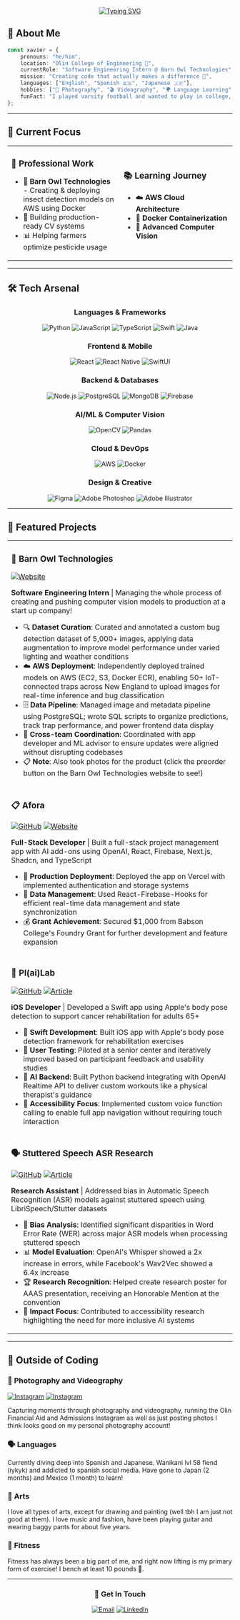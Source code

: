 <div align="center">
  
[![Typing SVG](https://readme-typing-svg.herokuapp.com?font=Fira+Code&size=32&duration=3000&pause=1000&color=36BCF7FF&center=true&vCenter=true&width=800&height=80&lines=Hi%2C+I'm+Xavier+Nishikawa;Hola%2C+me+llamo+Xavier+Nishikawa;%E3%83%A4%E3%83%9E%E3%83%88%E8%A5%BF%E5%B7%9D%E3%81%A7%E3%81%99;Passionate+Computer+Science+Student)](https://git.io/typing-svg)

</div>

## 🚀 About Me

```typescript
const xavier = {
    pronouns: "he/him",
    location: "Olin College of Engineering 🏫",
    currentRole: "Software Engineering Intern @ Barn Owl Technologies",
    mission: "Creating code that actually makes a difference 🌾",
    languages: ["English", "Spanish 🇪🇸", "Japanese 🇯🇵"],
    hobbies: ["📸 Photography", "🎬 Videography", "🌍 Language Learning", "🏋️ Lifting"],
    funFact: "I played varsity football and wanted to play in college, until I got injured... Now I code instead. "
};
```

---

## 🎯 Current Focus

<table>
<tr>
<td width="50%">

### 🔬 **Professional Work**
- 🦉 **Barn Owl Technologies** - Creating & deploying insect detection models on AWS using Docker
- 🚀 Building production-ready CV systems
- 📊 Helping farmers optimize pesticide usage

</td>
<td width="50%">

### 📚 **Learning Journey**
- ☁️ **AWS Cloud Architecture**
- 🐳 **Docker Containerization** 
- 🤖 **Advanced Computer Vision**

</td>
</tr>
</table>

---

## 🛠️ Tech Arsenal

<div align="center">

### Languages & Frameworks
![Python](https://img.shields.io/badge/Python-3776AB?style=for-the-badge&logo=python&logoColor=white)
![JavaScript](https://img.shields.io/badge/JavaScript-F7DF1E?style=for-the-badge&logo=javascript&logoColor=black)
![TypeScript](https://img.shields.io/badge/TypeScript-007ACC?style=for-the-badge&logo=typescript&logoColor=white)
![Swift](https://img.shields.io/badge/Swift-FA7343?style=for-the-badge&logo=swift&logoColor=white)
![Java](https://img.shields.io/badge/Java-ED8B00?style=for-the-badge&logo=java&logoColor=white)

### Frontend & Mobile
![React](https://img.shields.io/badge/React-20232A?style=for-the-badge&logo=react&logoColor=61DAFB)
![React Native](https://img.shields.io/badge/React_Native-20232A?style=for-the-badge&logo=react&logoColor=61DAFB)
![SwiftUI](https://img.shields.io/badge/SwiftUI-FA7343?style=for-the-badge&logo=swift&logoColor=white)

### Backend & Databases
![Node.js](https://img.shields.io/badge/Node.js-43853D?style=for-the-badge&logo=node.js&logoColor=white)
![PostgreSQL](https://img.shields.io/badge/PostgreSQL-316192?style=for-the-badge&logo=postgresql&logoColor=white)
![MongoDB](https://img.shields.io/badge/MongoDB-4EA94B?style=for-the-badge&logo=mongodb&logoColor=white)
![Firebase](https://img.shields.io/badge/Firebase-039BE5?style=for-the-badge&logo=Firebase&logoColor=white)

### AI/ML & Computer Vision
![OpenCV](https://img.shields.io/badge/OpenCV-27338e?style=for-the-badge&logo=OpenCV&logoColor=white)
![Pandas](https://img.shields.io/badge/Pandas-2C2D72?style=for-the-badge&logo=pandas&logoColor=white)

### Cloud & DevOps
![AWS](https://img.shields.io/badge/AWS-232F3E?style=for-the-badge&logo=amazon-aws&logoColor=white)
![Docker](https://img.shields.io/badge/Docker-2496ED?style=for-the-badge&logo=docker&logoColor=white)

### Design & Creative
![Figma](https://img.shields.io/badge/Figma-F24E1E?style=for-the-badge&logo=figma&logoColor=white)
![Adobe Photoshop](https://img.shields.io/badge/Adobe%20Photoshop-31A8FF?style=for-the-badge&logo=Adobe%20Photoshop&logoColor=black)
![Adobe Illustrator](https://img.shields.io/badge/Adobe%20Illustrator-FF9A00?style=for-the-badge&logo=adobe%20illustrator&logoColor=white)

</div>

---

## 🎨 Featured Projects

<table>
<tr>
<td width="100%">

### 🦉 **Barn Owl Technologies**
[![Website](https://img.shields.io/badge/Visit-barnowltechnologies.com-purple?style=flat-square&logo=safari&logoColor=white)](https://www.barnowltechnologies.com/)

**Software Engineering Intern** | Managing the whole process of creating and pushing computer vision models to production at a start up company!
- 🔍 **Dataset Curation**: Curated and annotated a custom bug detection dataset of 5,000+ images, applying data augmentation to improve model performance under varied lighting and weather conditions
- ☁️ **AWS Deployment**: Independently deployed trained models on AWS (EC2, S3, Docker ECR), enabling 50+ IoT-connected traps across New England to upload images for real-time inference and bug classification
- 🗄️ **Data Pipeline**: Managed image and metadata pipeline using PostgreSQL; wrote SQL scripts to organize predictions, track trap performance, and power frontend data display
- 🤝 **Cross-team Coordination**: Coordinated with app developer and ML advisor to ensure updates were aligned without disrupting codebases
- 📋 **Note**: Also took photos for the product (click the preorder button on the Barn Owl Technologies website to see!) 

</td>
</tr>
<tr>
<td width="100%">

### 📋 **Afora**
[![GitHub](https://img.shields.io/badge/GitHub-Afora-black?style=flat-square&logo=github&logoColor=white)](https://github.com/We1chJ/Afora)
[![Website](https://img.shields.io/badge/Visit-afora1.vercel.app-purple?style=flat-square&logo=safari&logoColor=white)](https://afora1.vercel.app/)

**Full-Stack Developer** | Built a full-stack project management app with AI add-ons using OpenAI, React, Firebase, Next.js, Shadcn, and TypeScript
- 🚀 **Production Deployment**: Deployed the app on Vercel with implemented authentication and storage systems
- 🔧 **Data Management**: Used React-Firebase-Hooks for efficient real-time data management and state synchronization
- 💰 **Grant Achievement**: Secured $1,000 from Babson College's Foundry Grant for further development and feature expansion

</td>
</tr>
<tr>
<td width="100%">

### 🏥 **Pl(ai)Lab**
[![GitHub](https://img.shields.io/badge/GitHub-Code-black?style=flat-square&logo=github&logoColor=white)](https://github.com/plailab/PMI-IOS.git)
[![Article](https://img.shields.io/badge/Read-Olin_Article-blue?style=flat-square&logo=newspaper&logoColor=white)](https://www.olin.edu/articles/story-oliners-collaborate-local-senior-center-artificial-intelligence-ai-and-augmented)

**iOS Developer** | Developed a Swift app using Apple's body pose detection to support cancer rehabilitation for adults 65+
- 📱 **Swift Development**: Built iOS app with Apple's body pose detection framework for rehabilitation exercises
- 👥 **User Testing**: Piloted at a senior center and iteratively improved based on participant feedback and usability studies
- 🤖 **AI Backend**: Built Python backend integrating with OpenAI Realtime API to deliver custom workouts like a physical therapist's guidance
- 🎤 **Accessibility Focus**: Implemented custom voice function calling to enable full app navigation without requiring touch interaction

</td>
</tr>
<tr>
<td width="100%">

### 🗣️ **Stuttered Speech ASR Research**
[![GitHub](https://img.shields.io/badge/GitHub-Code-black?style=flat-square&logo=github&logoColor=white)](https://github.com/dongim04/stuttered-speech-asr)
[![Article](https://img.shields.io/badge/Read-Olin_Article-blue?style=flat-square&logo=microscope&logoColor=white)](https://www.olin.edu/articles/story-dongim-lee-27-pint-receive-honorable-mention-aaas-presentation) 

**Research Assistant** | Addressed bias in Automatic Speech Recognition (ASR) models against stuttered speech using LibriSpeech/Stutter datasets
- 🔬 **Bias Analysis**: Identified significant disparities in Word Error Rate (WER) across major ASR models when processing stuttered speech
- 📊 **Model Evaluation**: OpenAI's Whisper showed a 2x increase in errors, while Facebook's Wav2Vec showed a 6.4x increase
- 🏆 **Research Recognition**: Helped create research poster for AAAS presentation, receiving an Honorable Mention at the convention
- 🎯 **Impact Focus**: Contributed to accessibility research highlighting the need for more inclusive AI systems

</td>
</tr>
</table>


---
## 🎨 Outside of Coding

### 📸 **Photography and Videography**
[![Instagram](https://img.shields.io/badge/Olin-admissionandfinaid-E4405F?style=flat-square&logo=instagram&logoColor=white)](https://www.instagram.com/olin_admissionandfinaid/)
[![Instagram](https://img.shields.io/badge/Photography-yama.clicks-E4405F?style=flat-square&logo=instagram&logoColor=white)](https://www.instagram.com/yama.clicks/)

Capturing moments through photography and videography, running the Olin Financial Aid and Admissions Instagram as well as just posting photos I think looks good on my personal photography account!

</td>
<td width="25%">

### 🗣️ **Languages**
Currently diving deep into Spanish and Japanese. Wanikani lvl 58 fiend (iykyk) and addicted to spanish social media. Have gone to Japan (2 months) and Mexico (1 month) to learn!

</td>
<td width="25%">

### 🎨 **Arts**
I love all types of arts, except for drawing and painting (well tbh I am just not good at them). I love music and fashion, have been playing guitar and wearing baggy pants for about five years.

</td>
<td width="25%">

### 💪 **Fitness**
Fitness has always been a big part of me, and right now lifting is my primary form of exercise! I bench at least 10 pounds 💪.

</td>
</tr>
</table>

---

<div align="center">

### 💌 **Get In Touch**

[![Email](https://img.shields.io/badge/Email-xavier.nishikawa@gmail.com-red?style=for-the-badge&logo=gmail&logoColor=white)](mailto:xavier.nishikawa@gmail.com)
[![LinkedIn](https://img.shields.io/badge/LinkedIn-Xavier%20Nishikawa-blue?style=for-the-badge&logo=linkedin&logoColor=white)](https://linkedin.com/in/xavier-nishikawa)

<div align="center">
  

</div>

